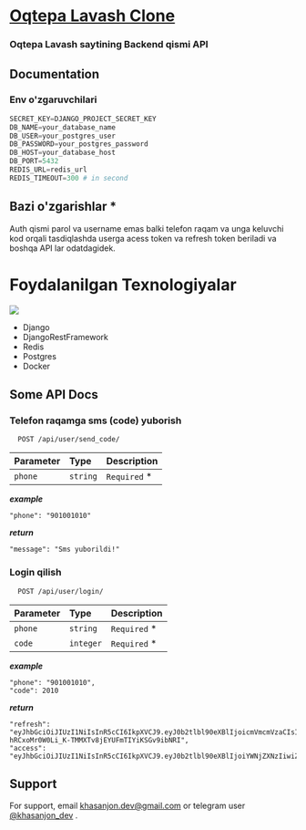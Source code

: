 
#  [Oqtepa Lavash Clone](https://oqtepalavash.uz/)

### Oqtepa Lavash saytining Backend qismi API
## Documentation

### Env o'zgaruvchilari
```python
SECRET_KEY=DJANGO_PROJECT_SECRET_KEY
DB_NAME=your_database_name
DB_USER=your_postgres_user
DB_PASSWORD=your_postgres_password
DB_HOST=your_database_host
DB_PORT=5432
REDIS_URL=redis_url
REDIS_TIMEOUT=300 # in second
```
## Bazi o'zgarishlar *
Auth qismi parol va username emas balki telefon raqam va unga keluvchi kod orqali tasdiqlashda userga acess token va refresh token beriladi va boshqa API lar odatdagidek.

# Foydalanilgan Texnologiyalar

<p>
  <a>
    <img src="https://skillicons.dev/icons?i=python,django,docker,postgres,redis, Postman" />
  </a>
</p>

* Django
* DjangoRestFramework
* Redis
* Postgres
* Docker
## Some API Docs 

### Telefon raqamga sms (code) yuborish 

```http
  POST /api/user/send_code/
```

| Parameter | Type     | Description                |
| :-------- | :------- | :------------------------- |
| `phone` | `string` | `Required` * |

*__example__*
      
    "phone": "901001010"


*__return__*

    "message": "Sms yuborildi!"

### Login qilish

```http
  POST /api/user/login/
```

| Parameter | Type     | Description                       |
| :-------- | :------- | :-------------------------------- |
| `phone`      | `string` | `Required` * |
| `code`      | `integer` | `Required` * |

*__example__*


    "phone": "901001010",  
    "code": 2010


*__return__*

    "refresh": "eyJhbGciOiJIUzI1NiIsInR5cCI6IkpXVCJ9.eyJ0b2tlbl90eXBlIjoicmVmcmVzaCIsImV4cCI6MTY5NjEyNjkxOCwiaWF0IjoxNjk1ODY3NzE4LCJqdGkiOiJmODBiMzNmM2E3NjA0YWQ4OWNlY2U5ZTAzNDZhNTU1ZCIsInVzZXJfaWQiOjF9.-hRCxoMr0W0Li_K-TMMXTv8jEYUFmTIYiKSGv9ibNRI",
    "access": "eyJhbGciOiJIUzI1NiIsInR5cCI6IkpXVCJ9.eyJ0b2tlbl90eXBlIjoiYWNjZXNzIiwiZXhwIjoxNjk1OTEwOTE4LCJpYXQiOjE2OTU4Njc3MTgsImp0aSI6ImQwM2Y2MmVmODgxNjRlNGU4NTgwMDU4ODUxZmJlZWY3IiwidXNlcl9pZCI6MX0.Uy_WninfaNhKyBjWyUnSigfCiJF3cxdkL6o5_UAGExg"
## Support

For support, email khasanjon.dev@gmail.com or telegram user [@khasanjon_dev](https://t.me/khasanjon_dev) .

